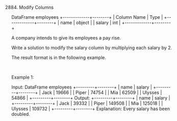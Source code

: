 2884. Modify Columns

DataFrame employees
+-------------+--------+
| Column Name | Type   |
+-------------+--------+
| name        | object |
| salary      | int    |
+-------------+--------+


A company intends to give its employees a pay rise.

Write a solution to modify the salary column by multiplying each salary by 2.

The result format is in the following example.

 

Example 1:

Input:
DataFrame employees
+---------+--------+
| name    | salary |
+---------+--------+
| Jack    | 19666  |
| Piper   | 74754  |
| Mia     | 62509  |
| Ulysses | 54866  |
+---------+--------+
Output:
+---------+--------+
| name    | salary |
+---------+--------+
| Jack    | 39332  |
| Piper   | 149508 |
| Mia     | 125018 |
| Ulysses | 109732 |
+---------+--------+
Explanation:
Every salary has been doubled.